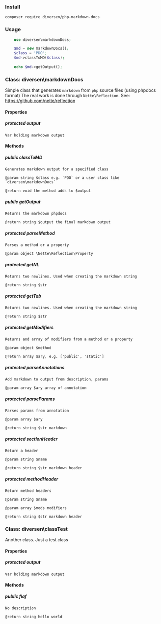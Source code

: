 <!-- toc -->

### Install

    composer require diversen/php-markdown-docs

### Usage
~~~php
    use diversen\markdownDocs;

    $md = new markdownDocs();
    $class = 'PDO';
    $md->classToMD($class);
     
    echo $md->getOutput();
~~~

### Class: diversen\markdownDocs

Simple class that generates `markdown` from `php` source files (using phpdocs format)
The real work is done through `Nette\Reflection`. See: https://github.com/nette/reflection

#### Properties

##### protected output

    Var holding markdown output

#### Methods

##### public classToMD

    Generates markdown output for a specified class

    @param string $class e.g. `PDO` or a user class like `diversen\markdownDocs`

    @return void the method adds to $output

##### public getOutput

    Returns the markdown phpdocs

    @return string $output the final markdown output

##### protected parseMethod

    Parses a method or a property

    @param object \Nette\Reflection\Property

##### protected getNL

    Returns two newlines. Used when creating the markdown string

    @return string $str

##### protected getTab

    Returns two newlines. Used when creating the markdown string

    @return string $str

##### protected getModifiers

    Returns and array of modifiers from a method or a property

    @param object $method

    @return array $ary, e.g. ['public', 'static']

##### protected parseAnnotations

    Add markdown to output from description, params

    @param array $ary array of annotation

##### protected parseParams

    Parses params from annotation

    @param array $ary

    @return string $str markdown

##### protected sectionHeader

    Return a header

    @param string $name

    @return string $str markdown header

##### protected methodHeader

    Return method headers

    @param string $name

    @param array $mods modifiers

    @return string $str markdown header

### Class: diversen\classTest

Another class. Just a test class

#### Properties

##### protected output

    Var holding markdown output

#### Methods

##### public flaf

    No description

    @return string hello world

